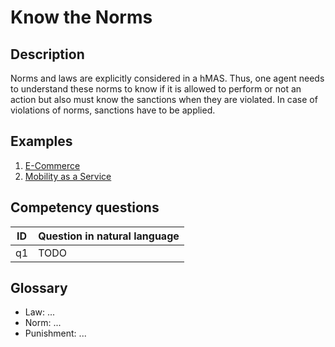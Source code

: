 # Know the Norms

## Description
Norms and laws are explicitly considered in a hMAS. Thus, one agent needs to understand these norms to know if it is allowed to perform or not an action but also must know the sanctions when they are violated.  In case of violations of norms, sanctions have to be applied.

## Examples
1. [E-Commerce](../../scenarios/e-commerce.md)
2. [Mobility as a Service](../../scenarios/mobility-as-a-service.md)

## Competency questions

| ID | Question in natural language |
|---|---|
| q1 | TODO |

## Glossary
* Law: ...
* Norm: ...
* Punishment: ...

